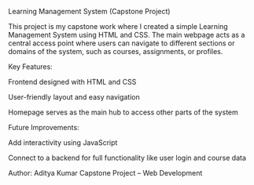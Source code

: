 Learning Management System (Capstone Project)

This project is my capstone work where I created a simple Learning Management System using HTML and CSS. The main webpage acts as a central access point where users can navigate to different sections or domains of the system, such as courses, assignments, or profiles.

Key Features:

Frontend designed with HTML and CSS

User-friendly layout and easy navigation

Homepage serves as the main hub to access other parts of the system


Future Improvements:

Add interactivity using JavaScript

Connect to a backend for full functionality like user login and course data


Author:
Aditya Kumar 
Capstone Project – Web Development
